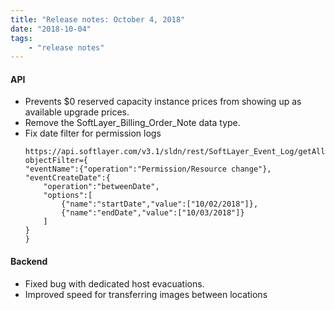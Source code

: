 ```yaml
---
title: "Release notes: October 4, 2018"
date: "2018-10-04"
tags:
    - "release notes"
---
```


#### API
- Prevents $0 reserved capacity instance prices from showing up as available upgrade prices.
- Remove the SoftLayer_Billing_Order_Note data type.
- Fix date filter for permission logs
    ```
    https://api.softlayer.com/v3.1/sldn/rest/SoftLayer_Event_Log/getAllObjects.json?objectFilter={
    "eventName":{"operation":"Permission/Resource change"}, 
    "eventCreateDate":{
        "operation":"betweenDate",
        "options":[
            {"name":"startDate","value":["10/02/2018"]},
            {"name":"endDate","value":["10/03/2018"]}
        ]
    }
    }
    ```

#### Backend
- Fixed bug with dedicated host evacuations.
- Improved speed for transferring images between locations